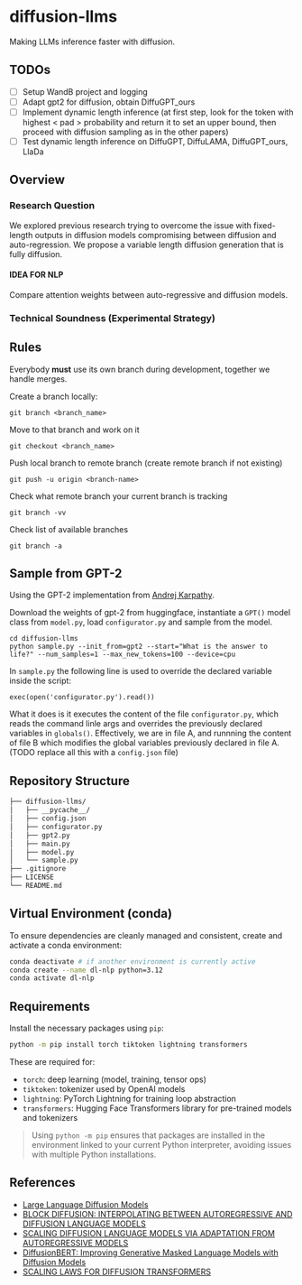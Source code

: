 # diffusion-llms
Making LLMs inference faster with diffusion.

## TODOs
- [ ] Setup WandB project and logging
- [ ] Adapt gpt2 for diffusion, obtain DiffuGPT_ours
- [ ] Implement dynamic length inference (at first step, look for the token with highest < pad > probability and return it to set an upper bound, then proceed with diffusion sampling as in the other papers)
- [ ] Test dynamic length inference on DiffuGPT, DiffuLAMA, DiffuGPT_ours, LlaDa
## Overview
### Research Question
We explored previous research trying to overcome the issue with fixed-length outputs in diffusion models compromising between diffusion and auto-regression. We propose a variable length diffusion generation that is fully diffusion.

#### IDEA FOR NLP
Compare attention weights between auto-regressive and diffusion models.

### Technical Soundness (Experimental Strategy)

## Rules
Everybody **must** use its own branch during development, together we handle merges.

Create a branch locally:
```
git branch <branch_name>
```
Move to that branch and work on it
```
git checkout <branch_name>
```
Push local branch to remote branch (create remote branch if not existing)
```
git push -u origin <branch-name>
```
Check what remote branch your current branch is tracking
```
git branch -vv
```
Check list of available branches
```
git branch -a
```

## Sample from GPT-2
Using the GPT-2 implementation from [Andrej Karpathy](https://github.com/karpathy/nanoGPT).

Download the weights of gpt-2 from huggingface, instantiate a `GPT()` model class from `model.py`, load `configurator.py` and sample from the model.
```
cd diffusion-llms
python sample.py --init_from=gpt2 --start="What is the answer to life?" --num_samples=1 --max_new_tokens=100 --device=cpu
```

In `sample.py` the following line is used to override the declared variable inside the script:
```
exec(open('configurator.py').read())
```
What it does is it executes the content of the file `configurator.py`, which reads the command linle args and overrides the previously declared variables in `globals()`. Effectively, we are in file A, and runnning the content of file B which modifies the global variables previously declared in file A. (TODO replace all this with a `config.json` file)

## Repository Structure
```zsh
├── diffusion-llms/ 
│   ├── __pycache__/
│   ├── config.json
│   ├── configurator.py 
│   ├── gpt2.py 
│   ├── main.py 
│   ├── model.py 
│   └── sample.py 
├── .gitignore
├── LICENSE
└── README.md
```

## Virtual Environment (conda)
To ensure dependencies are cleanly managed and consistent, create and activate a conda environment:

```bash
conda deactivate # if another environment is currently active
conda create --name dl-nlp python=3.12
conda activate dl-nlp
```

## Requirements
Install the necessary packages using `pip`:

```bash
python -m pip install torch tiktoken lightning transformers
```

These are required for:
- `torch`: deep learning (model, training, tensor ops)
- `tiktoken`: tokenizer used by OpenAI models
- `lightning`: PyTorch Lightning for training loop abstraction
- `transformers`: Hugging Face Transformers library for pre-trained models and tokenizers

> Using `python -m pip` ensures that packages are installed in the environment linked to your current Python interpreter, avoiding issues with multiple Python installations.

## References
- [Large Language Diffusion Models](https://arxiv.org/pdf/2502.09992)
- [BLOCK DIFFUSION: INTERPOLATING BETWEEN AUTOREGRESSIVE AND DIFFUSION LANGUAGE MODELS](https://arxiv.org/pdf/2503.09573)
- [SCALING DIFFUSION LANGUAGE MODELS VIA ADAPTATION FROM AUTOREGRESSIVE MODELS](https://arxiv.org/pdf/2410.17891)
- [DiffusionBERT: Improving Generative Masked Language Models with Diffusion Models](https://arxiv.org/pdf/2211.15029)
- [SCALING LAWS FOR DIFFUSION TRANSFORMERS](https://arxiv.org/pdf/2410.08184)
